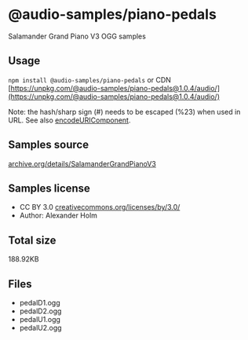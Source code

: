# @audio-samples/piano-pedals

Salamander Grand Piano V3 OGG samples

## Usage

`npm install @audio-samples/piano-pedals` or CDN [https://unpkg.com/@audio-samples/piano-pedals@1.0.4/audio/](https://unpkg.com/@audio-samples/piano-pedals@1.0.4/audio/)

Note: the hash/sharp sign (#) needs to be escaped (%23) when used in URL. See also [encodeURIComponent](https://developer.mozilla.org/en-US/docs/Web/JavaScript/Reference/Global_Objects/encodeURIComponent).

## Samples source

[archive.org/details/SalamanderGrandPianoV3](https://archive.org/details/SalamanderGrandPianoV3)

## Samples license

- CC BY 3.0 [creativecommons.org/licenses/by/3.0/](http://creativecommons.org/licenses/by/3.0/)
- Author: Alexander Holm 

## Total size

188.92KB

## Files

- pedalD1.ogg
- pedalD2.ogg
- pedalU1.ogg
- pedalU2.ogg